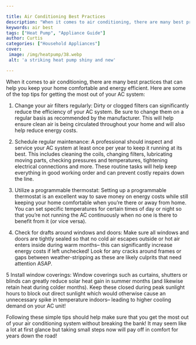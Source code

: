 ```yaml
---

title: Air Conditioning Best Practices
description: "When it comes to air conditioning, there are many best practices that can help you keep your home comfortable and energy efficient...find out now"
keywords: air best
tags: ["Heat Pump", "Appliance Guide"]
author: Curtis
categories: ["Household Appliances"]
cover: 
 image: /img/heatpump/38.webp
 alt: 'a striking heat pump shiny and new'

---
```


When it comes to air conditioning, there are many best practices that can help you keep your home comfortable and energy efficient. Here are some of the top tips for getting the most out of your AC system:

1. Change your air filters regularly: Dirty or clogged filters can significantly reduce the efficiency of your AC system. Be sure to change them on a regular basis as recommended by the manufacturer. This will help ensure clean air is being circulated throughout your home and will also help reduce energy costs. 

2. Schedule regular maintenance: A professional should inspect and service your AC system at least once per year to keep it running at its best. This includes cleaning the coils, changing filters, lubricating moving parts, checking pressures and temperatures, tightening electrical connections and more. These routine tasks will help keep everything in good working order and can prevent costly repairs down the line. 

3. Utilize a programmable thermostat: Setting up a programmable thermostat is an excellent way to save money on energy costs while still keeping your home comfortable when you’re there or away from home. You can set specific temperatures for certain times of day or night so that you’re not running the AC continuously when no one is there to benefit from it (or vice versa). 

4. Check for drafts around windows and doors: Make sure all windows and doors are tightly sealed so that no cold air escapes outside or hot air enters inside during warm months– this can significantly increase energy costs if left unchecked! Look for any cracks around frames or gaps between weather-stripping as these are likely culprits that need attention ASAP. 

 5 Install window coverings: Window coverings such as curtains, shutters or blinds can greatly reduce solar heat gain in summer months (and likewise retain heat during colder months). Keep these closed during peak sunlight hours to block out direct sunlight which would otherwise cause an unnecessary spike in temperature indoors– leading to higher cooling demand on your AC unit! 

 Following these simple tips should help make sure that you get the most out of your air conditioning system without breaking the bank! It may seem like a lot at first glance but taking small steps now will pay off in comfort for years down the road!
